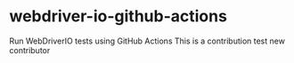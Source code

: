 # webdriver-io-github-actions
Run WebDriverIO tests using GitHub Actions
This is a contribution test
new contributor
